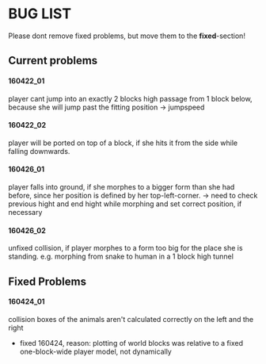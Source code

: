 # BUG LIST

Please dont remove fixed problems, but move them to the **fixed**-section!

## Current problems

#### 160422_01
player cant jump into an exactly 2 blocks high passage from 1 block below, because she will jump past the fitting position -> jumpspeed

#### 160422_02
player will be ported on top of a block, if she hits it from the side while falling downwards.

#### 160426_01
player falls into ground, if she morphes to a bigger form than she had before, since her position is defined by her top-left-corner.
-> need to check previous hight and end hight while morphing and set correct position, if necessary

#### 160426_02
unfixed collision, if player morphes to a form too big for the place she is standing. e.g. morphing from snake to human in a 1 block high tunnel

## Fixed Problems

#### 160424_01
collision boxes of the animals aren't calculated correctly on the left and the right
- fixed 160424, reason: plotting of world blocks was relative to a fixed one-block-wide player model, not dynamically


